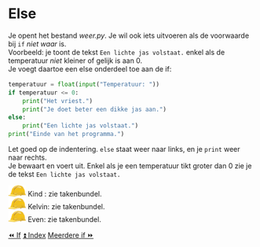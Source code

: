 Else
====

Je opent het bestand _weer.py_. Je wil ook iets uitvoeren
als de voorwaarde bij `if` *niet waar* is.\
Voorbeeld: je toont de tekst `Een lichte jas volstaat.` enkel als de
temperatuur *niet* kleiner of gelijk is aan 0.\
Je voegt daartoe een else onderdeel toe aan de if:

```python
temperatuur = float(input("Temperatuur: "))
if temperatuur <= 0:
    print("Het vriest.")
    print("Je doet beter een dikke jas aan.")
else:
    print("Een lichte jas volstaat.")
print("Einde van het programma.")
```

Let goed op de indentering. `else` staat weer naar links, en je `print`
weer naar rechts.\
Je bewaart en voert uit. Enkel als je een temperatuur tikt groter dan 0
zie je de tekst `Een lichte jas volstaat.`

![image](images/hardhat.png) Kind : zie takenbundel.\
![image](images/hardhat.png) Kelvin: zie takenbundel.\
![image](images/hardhat.png) Even: zie takenbundel.

<a class="btn" href="./11_if.html">&#9194; If</a>
<a class="btn" href="./index.html">&#9195; Index</a>
<a class="btn" href="./13_meerdereif.html">Meerdere if &#9193;</a>